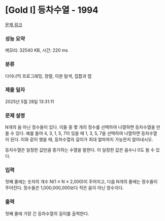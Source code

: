 # [Gold I] 등차수열 - 1994 

[문제 링크](https://www.acmicpc.net/problem/1994) 

### 성능 요약

메모리: 32540 KB, 시간: 220 ms

### 분류

다이나믹 프로그래밍, 정렬, 이분 탐색, 집합과 맵

### 제출 일자

2025년 5월 28일 13:31:11

### 문제 설명

<p>N개의 음 아닌 정수들이 있다. 이들 중 몇 개의 정수를 선택하여 나열하면 등차수열을 만들 수 있다. 예를 들어 4, 3, 1, 5, 7이 있을 때 1, 3, 5, 7을 선택하여 나열하면 등차수열이 된다. 이와 같이 했을 때, 등차수열의 길이가 최대 얼마까지 가능한지 알아내시오.</p>

<p>등차수열은 일정한 값만큼 증가하는 수열을 말한다. 이 일정한 값은 음수나 0도 될 수 있다.</p>

### 입력 

 <p>첫째 줄에는 숫자의 개수 N(1 ≤ N ≤ 2,000)이 주어지고, 다음 N개의 줄에는 정수들이 주어진다. 정수들은 1,000,000,000보다 작은 음이 아닌 정수이다.</p>

### 출력 

 <p>첫째 줄에 가장 긴 등차수열의 길이를 출력한다.</p>

